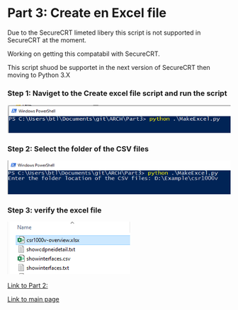 # Part 3: Create en Excel file

Due to the SecureCRT limeted libery this script is not supported in SecureCRT at the moment. 

Working on getting this compatabil with SecureCRT.  

This script shuod be supportet in the next version of SecureCRT then moving to Python 3.X  

### Step 1: Naviget to the Create excel file script and run the script

![MakeExcelFile](/files/MakeExcelFile1.png "MakeExcelFile1")

### Step 2: Select the folder of the CSV files

![MakeExcelFile](/files/MakeExcelFile2.png "MakeExcelFile2")

### Step 3: verify the excel file 

![MakeExcelFile](/files/MakeExcelFile3.png "MakeExcelFile3")





[Link to Part 2:](https://github.com/LetMeGoogleIt4You/ARCH/blob/master/Part2/readme.md)

[Link to main page](https://github.com/LetMeGoogleIt4You/ARCH#arch)
